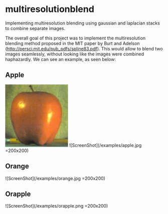 # multiresolutionblend
Implementing multiresolution blending using gaussian and laplacian stacks to combine separate images. 

The overall goal of this project was to implement the multiresolution blending method proposed in the MIT paper by Burt and Adelson (http://persci.mit.edu/pub_pdfs/spline83.pdf). This would allow to blend two images seamlessly, without looking like the images were combined haphazardly. We can see an example, as seen below:

## Apple
<img src="/examples/apple.jpg" alt="Drawing" style="width: 200px;"/>
![ScreenShot](/examples/apple.jpg =200x200)

## Orange
![ScreenShot](/examples/orange.jpg =200x200)

## Orapple
![ScreenShot](/examples/orapple.png =200x200)
